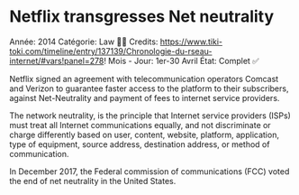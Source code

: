 # Netflix transgresses Net neutrality

Année: 2014
Catégorie: Law 👨‍⚖️
Credits: https://www.tiki-toki.com/timeline/entry/137139/Chronologie-du-rseau-internet/#vars!panel=278!
Mois - Jour: 1er-30 Avril
État: Complet ✅

Netflix signed an agreement with telecommunication operators Comcast and Verizon to guarantee faster access to the platform to their subscribers, against Net-Neutrality and payment of fees to internet service providers.

The network neutrality, is the principle that Internet service providers (ISPs) must treat all Internet communications equally, and not discriminate or charge differently based on user, content, website, platform, application, type of equipment, source address, destination address, or method of communication.

In December 2017, the Federal commission of communications (FCC) voted the end of net neutrality in the United States.